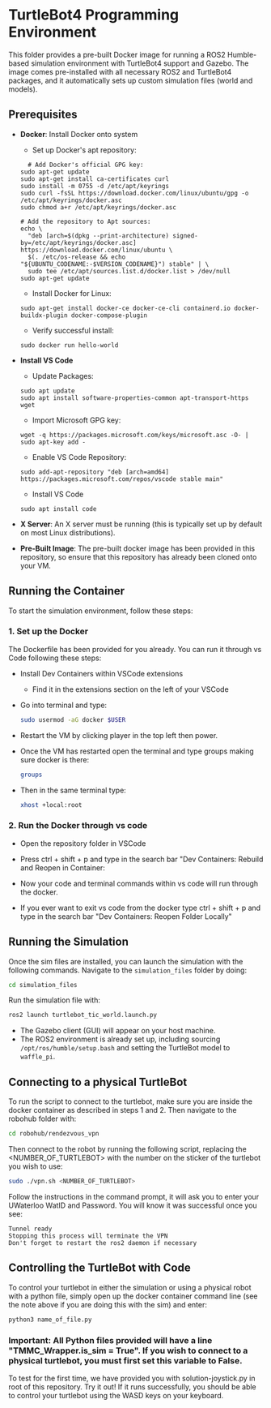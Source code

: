 # TurtleBot4 Programming Environment

This folder provides a pre-built Docker image for running a ROS2 Humble-based simulation environment with TurtleBot4 support and Gazebo. The image comes pre-installed with all necessary ROS2 and TurtleBot4 packages, and it automatically sets up custom simulation files (world and models).

## Prerequisites

- **Docker**: Install Docker onto system
  - Set up Docker's apt repository:
  ```
    # Add Docker's official GPG key:
  sudo apt-get update
  sudo apt-get install ca-certificates curl
  sudo install -m 0755 -d /etc/apt/keyrings
  sudo curl -fsSL https://download.docker.com/linux/ubuntu/gpg -o /etc/apt/keyrings/docker.asc
  sudo chmod a+r /etc/apt/keyrings/docker.asc
  
  # Add the repository to Apt sources:
  echo \
    "deb [arch=$(dpkg --print-architecture) signed-by=/etc/apt/keyrings/docker.asc] https://download.docker.com/linux/ubuntu \
    $(. /etc/os-release && echo "${UBUNTU_CODENAME:-$VERSION_CODENAME}") stable" | \
    sudo tee /etc/apt/sources.list.d/docker.list > /dev/null
  sudo apt-get update
  ```
  - Install Docker for Linux:
  ```
  sudo apt-get install docker-ce docker-ce-cli containerd.io docker-buildx-plugin docker-compose-plugin
  ```
  - Verify successful install:
  ```
  sudo docker run hello-world
  ```

- **Install VS Code**
  - Update Packages:
  ```
  sudo apt update
  sudo apt install software-properties-common apt-transport-https wget
  ```
  - Import Microsoft GPG key:
  ```
  wget -q https://packages.microsoft.com/keys/microsoft.asc -O- | sudo apt-key add -
  ```
  - Enable VS Code Repository:
  ```
  sudo add-apt-repository "deb [arch=amd64] https://packages.microsoft.com/repos/vscode stable main"
  ```
  - Install VS Code
  ```
  sudo apt install code
  ```
- **X Server**: An X server must be running (this is typically set up by default on most Linux distributions).
- **Pre-Built Image**: The pre-built docker image has been provided in this repository, so ensure that this repository has already been cloned onto your VM.

## Running the Container

To start the simulation environment, follow these steps:

### 1. Set up the Docker

The Dockerfile has been provided for you already. You can run it through vs Code following these steps:

- Install Dev Containers within VSCode extensions
  - Find it in the extensions section on the left of your VSCode

- Go into terminal and type:
  ```bash
  sudo usermod -aG docker $USER
  ```
- Restart the VM by clicking player in the top left then power.

- Once the VM has restarted open the terminal and type groups making sure docker is there:
  ```bash
  groups
  ```

- Then in the same terminal type:
  ```bash
  xhost +local:root
  ```
### 2. Run the Docker through vs code

- Open the repository folder in VSCode

- Press ctrl + shift + p and type in the search bar "Dev Containers: Rebuild and Reopen in Container: 

- Now your code and terminal commands within vs code will run through the docker.

- If you ever want to exit vs code from the docker type ctrl + shift + p and type in the search bar "Dev Containers: Reopen Folder Locally"

## Running the Simulation

Once the sim files are installed, you can launch the simulation with the following commands. Navigate to the `simulation_files` folder by doing:

```bash
cd simulation_files
```
Run the simulation file with:

```bash
ros2 launch turtlebot_tic_world.launch.py
```
- The Gazebo client (GUI) will appear on your host machine.
- The ROS2 environment is already set up, including sourcing `/opt/ros/humble/setup.bash` and setting the TurtleBot model to `waffle_pi`.

## Connecting to a physical TurtleBot

To run the script to connect to the turtlebot, make sure you are inside the docker container as described in steps 1 and 2. Then navigate to the robohub folder with:

```bash
cd robohub/rendezvous_vpn
```

Then connect to the robot by running the following script, replacing the <NUMBER_OF_TURTLEBOT> with the number on the sticker of the turtlebot you wish to use:
```bash
sudo ./vpn.sh <NUMBER_OF_TURTLEBOT>
```

Follow the instructions in the command prompt, it will ask you to enter your UWaterloo WatID and Password. You will know it was successful once you see:
```
Tunnel ready
Stopping this process will terminate the VPN
Don't forget to restart the ros2 daemon if necessary
```

## Controlling the TurtleBot with Code
To control your turtlebot in either the simulation or using a physical robot with a python file, simply open up the docker container command line (see the note above if you are doing this with the sim) and enter:

```bash
python3 name_of_file.py
```

### Important: All Python files provided will have a line "TMMC_Wrapper.is_sim = True". If you wish to connect to a physical turtlebot, you must first set this variable to False.

To test for the first time, we have provided you with solution-joystick.py in root of this repository. Try it out! If it runs successfully, you should be able to control your turtlebot using the WASD keys on your keyboard.
